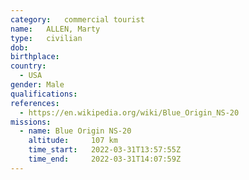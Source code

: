 ```yaml
---
category:	commercial tourist
name:	ALLEN, Marty
type:	civilian
dob:	
birthplace:
country:
  - USA
gender:	Male
qualifications:
references:
  - https://en.wikipedia.org/wiki/Blue_Origin_NS-20
missions:
  - name: Blue Origin NS-20
    altitude:     107 km
    time_start:   2022-03-31T13:57:55Z
    time_end:     2022-03-31T14:07:59Z
---
```

